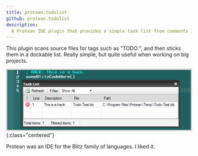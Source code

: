 ```yaml
---
title: protean.todolist
github: protean.todolist
description:
  A Protean IDE plugin that provides a simple task list from comments in code.
---
```


This plugin scans source files for tags such as "TODO:", and then sticks them in
a dockable list. Really simple, but quite useful when working on big projects.

![protean.todolist](/assets/images/protean-todolist-example-screen.png){:class="centered"}

Protean was an IDE for the Blitz family of languages. I liked it.
